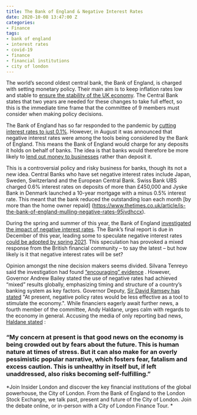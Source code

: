 ```yaml
---
title: The Bank of England & Negative Interest Rates
date: 2020-10-08 13:47:00 Z
categories:
- Finance
tags:
- bank of england
- interest rates
- covid-19
- finance
- financial institutions
- city of london
---
```


The world’s second oldest central bank, the Bank of England, is charged with setting monetary policy. Their main aim is to keep inflation rates low and stable to [ensure the stability of the UK economy](https://www.bankofengland.co.uk/monetary-policy). The Central Bank states that two years are needed for these changes to take full effect, so this is the immediate time frame that the committee of 9 members must consider when making policy decisions.

The Bank of England has so far responded to the pandemic by [cutting interest rates to just 0.1%](https://www.bbc.co.uk/news/business-54314971). However, in August it was announced that negative interest rates were among the tools being considered by the Bank of England. This means the Bank of England would charge for any deposits it holds on behalf of banks. The idea is that banks would therefore be more likely to [lend out money to businesses](https://www.bbc.co.uk/news/business-54332980) rather than deposit it. 

This is a controversial policy and risky business for banks, though its not a new idea. Central Banks who have set negative interest rates include Japan, Sweden, Switzerland and the European Central Bank. Swiss Bank UBS charged 0.6% interest rates on deposits of more than £450,000 and Jyske Bank in Denmark launched a 10-year mortgage with a minus 0.5% interest rate. This meant that the bank reduced the outstanding loan each month [by more than the home owner repaid] (https://www.thetimes.co.uk/article/is-the-bank-of-england-mulling-negative-rates-95jvdhccx). 

During the spring and summer of this year, the Bank of England [investigated the impact of negative interest rates](https://www.theguardian.com/business/2020/sep/27/bank-of-england-rate-setter-backs-negative-interest-rates). The Bank’s final report is due in December of this year, leading some to speculate negative interest rates [could be adopted by spring 2021](https://www.theguardian.com/business/2020/sep/27/bank-of-england-rate-setter-backs-negative-interest-rates). This speculation has provoked a mixed response from the British financial community – to say the latest –  but how likely is it that negative interest rates will be set?

Opinion amongst the nine decision makers seems divided. Silvana Tenreyo said the investigation had found [“encouraging” evidence](https://www.theguardian.com/business/2020/sep/27/bank-of-england-rate-setter-backs-negative-interest-rates) . However, Governor Andrew Bailey stated the use of negative rates had achieved “mixed” results globally, emphasizing timing and structure of a country’s banking system as key factors. Governor Deputy, [Sir David Ramsey has stated](https://www.standard.co.uk/business/bank-of-england-negative-interest-rates-a4558481.html) "At present, negative policy rates would be less effective as a tool to stimulate the economy.".
While financiers eagerly await further news, a fourth member of the committee, Andy Haldane, urges calm with regards to the economy in general. Accusing the media of only reporting bad news, [Haldane stated](https://www.theguardian.com/business/2020/sep/30/banks-chief-economist-warns-against-chicken-licken-pessimism-uk) :

### “My concern at present is that good news on the economy is being crowded out by fears about the future. This is human nature at times of stress. But it can also make for an overly pessimistic popular narrative, which fosters fear, fatalism and excess caution. This is unhealthy in itself but, if left unaddressed, also risks becoming self-fulfilling.”

*Join Insider London and discover the key financial institutions of the global powerhouse, the City of London. From the Bank of England to the London Stock Exchange, we talk past, present and future of the City of London. Join the debate online, or in-person with a City of London Finance Tour. *
